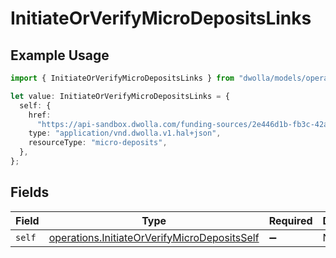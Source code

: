 # InitiateOrVerifyMicroDepositsLinks

## Example Usage

```typescript
import { InitiateOrVerifyMicroDepositsLinks } from "dwolla/models/operations";

let value: InitiateOrVerifyMicroDepositsLinks = {
  self: {
    href:
      "https://api-sandbox.dwolla.com/funding-sources/2e446d1b-fb3c-42a0-9691-5d1d6a4dbbf0/micro-deposits",
    type: "application/vnd.dwolla.v1.hal+json",
    resourceType: "micro-deposits",
  },
};
```

## Fields

| Field                                                                                                        | Type                                                                                                         | Required                                                                                                     | Description                                                                                                  |
| ------------------------------------------------------------------------------------------------------------ | ------------------------------------------------------------------------------------------------------------ | ------------------------------------------------------------------------------------------------------------ | ------------------------------------------------------------------------------------------------------------ |
| `self`                                                                                                       | [operations.InitiateOrVerifyMicroDepositsSelf](../../models/operations/initiateorverifymicrodepositsself.md) | :heavy_minus_sign:                                                                                           | N/A                                                                                                          |
